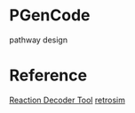 # PGenCode
pathway design 


# Reference 
[Reaction Decoder Tool](https://github.com/asad/ReactionDecoder)
[retrosim](https://github.com/connorcoley/retrosim)
